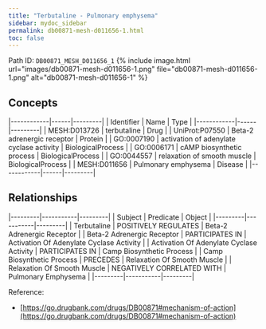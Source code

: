 ```yaml
---
title: "Terbutaline - Pulmonary emphysema"
sidebar: mydoc_sidebar
permalink: db00871-mesh-d011656-1.html
toc: false 
---
```



Path ID: `DB00871_MESH_D011656_1`
{% include image.html url="images/db00871-mesh-d011656-1.png" file="db00871-mesh-d011656-1.png" alt="db00871-mesh-d011656-1" %}

## Concepts

|------------|------|---------|
| Identifier | Name | Type    |
|------------|------|---------|
| MESH:D013726 | terbutaline | Drug |
| UniProt:P07550 | Beta-2 adrenergic receptor | Protein |
| GO:0007190 | activation of adenylate cyclase activity | BiologicalProcess |
| GO:0006171 | cAMP biosynthetic process | BiologicalProcess |
| GO:0044557 | relaxation of smooth muscle | BiologicalProcess |
| MESH:D011656 | Pulmonary emphysema | Disease |
|------------|------|---------|

## Relationships

|---------|-----------|---------|
| Subject | Predicate | Object  |
|---------|-----------|---------|
| Terbutaline | POSITIVELY REGULATES | Beta-2 Adrenergic Receptor |
| Beta-2 Adrenergic Receptor | PARTICIPATES IN | Activation Of Adenylate Cyclase Activity |
| Activation Of Adenylate Cyclase Activity | PARTICIPATES IN | Camp Biosynthetic Process |
| Camp Biosynthetic Process | PRECEDES | Relaxation Of Smooth Muscle |
| Relaxation Of Smooth Muscle | NEGATIVELY CORRELATED WITH | Pulmonary Emphysema |
|---------|-----------|---------|

Reference: 
  - [https://go.drugbank.com/drugs/DB00871#mechanism-of-action](https://go.drugbank.com/drugs/DB00871#mechanism-of-action)
